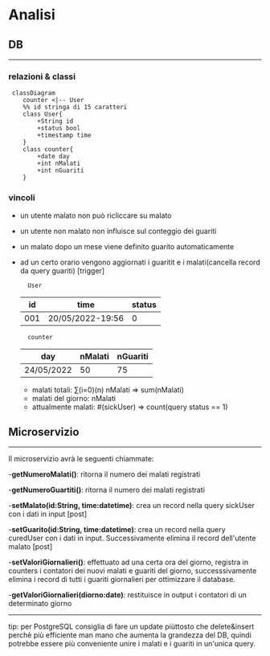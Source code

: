 # Analisi

## DB
---
### relazioni & classi

```mermaid 
 classDiagram
    counter <|-- User
    %% id stringa di 15 caratteri 
    class User{
        +String id
        +status bool
        +timestamp time
    }
    class counter{
        +date day
        +int nMalati
        +int nGuariti
    }
```

### vincoli

- un utente malato non può ricliccare su malato
- un utente non malato non influisce sul conteggio dei guariti
- un malato dopo un mese viene definito guarito automaticamente
- ad un certo orario vengono aggiornati i guaritit e i malati(cancella record da query guariti) [trigger]
  
        User
    | id  | time  | status |                        
    |-----|-------|--------|                
    | 001 | 20/05/2022-19:56 | 0|              

        counter
    | day | nMalati | nGuariti |
    |-----|---------|----------|
    | 24/05/2022 | 50 | 75 |
    
    - malati totali: ∑(i=0)(n) nMalati => sum(nMalati)
    - malati del giorno: nMalati
    - attualmente malati: #(sickUser)  => count(query status == 1)

## Microservizio
---

Il microservizio avrà le seguenti chiammate:

-**getNumeroMalati()**: ritorna il numero dei malati registrati

-**getNumeroGuartiti()**: ritorna il numero dei malati registrati

-**setMalato(id:String, time:datetime)**: crea un record nella query sickUser con i dati in input [post]

-**setGuarito(id:String, time:datetime)**: crea un record nella query curedUser con i dati in input. Successivamente elimina il record dell'utente malato [post]

-**setValoriGiornalieri()**: effettuato ad una certa ora del giorno, registra in counters i contatori dei nuovi malati e guariti del giorno, successsivamente elimina i record di tutti i guariti giornalieri per ottimizzare il database.

-**getValoriGiornalieri(diorno:date)**: restituisce in output i contatori di un determinato giorno

---
tip: per PostgreSQL consiglia di fare un update piùttosto che delete&insert perchè più efficiente man mano che aumenta la grandezza del DB, quindi potrebbe essere più conveniente unire i malati e i guariti in un'unica query. 
 
